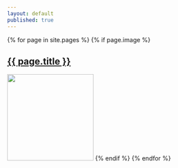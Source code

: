 ```yaml
---
layout: default
published: true
---
```

<p>
  {% for page in site.pages %}
          {% if page.image %}
            <h2><a class="page-link" href="{{ page.url | prepend: site.baseurl }}">{{ page.title }}</a></h2>
            <img src="/img/{{ page.image }}" alt="" width="200" height="200" />
          {% endif %}
        {% endfor %}  
  </p>
